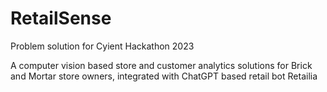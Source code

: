 # RetailSense
Problem solution for Cyient Hackathon 2023

A computer vision based store and customer analytics solutions for Brick and Mortar store owners, integrated with ChatGPT based retail bot Retailia
